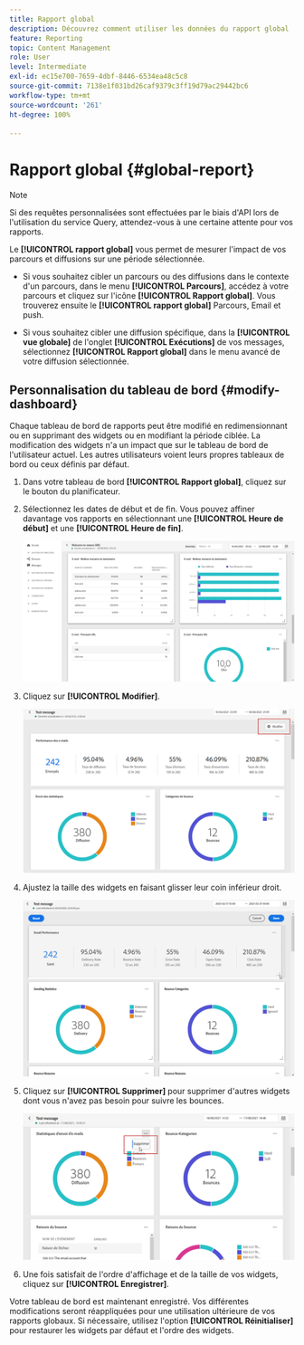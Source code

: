 ```yaml
---
title: Rapport global
description: Découvrez comment utiliser les données du rapport global
feature: Reporting
topic: Content Management
role: User
level: Intermediate
exl-id: ec15e700-7659-4dbf-8446-6534ea48c5c8
source-git-commit: 7138e1f031bd26caf9379c3ff19d79ac29442bc6
workflow-type: tm+mt
source-wordcount: '261'
ht-degree: 100%

---
```


# Rapport global {#global-report}

>[!NOTE]
>
> Si des requêtes personnalisées sont effectuées par le biais d&#39;API lors de l&#39;utilisation du service Query, attendez-vous à une certaine attente pour vos rapports.

Le **[!UICONTROL rapport global]** vous permet de mesurer l&#39;impact de vos parcours et diffusions sur une période sélectionnée.

* Si vous souhaitez cibler un parcours ou des diffusions dans le contexte d&#39;un parcours, dans le menu **[!UICONTROL Parcours]**, accédez à votre parcours et cliquez sur l&#39;icône **[!UICONTROL Rapport global]**. Vous trouverez ensuite le **[!UICONTROL rapport global]** Parcours, Email et push.

* Si vous souhaitez cibler une diffusion spécifique, dans la **[!UICONTROL vue globale]** de l&#39;onglet **[!UICONTROL Exécutions]** de vos messages, sélectionnez **[!UICONTROL Rapport global]** dans le menu avancé de votre diffusion sélectionnée.

## Personnalisation du tableau de bord {#modify-dashboard}

Chaque tableau de bord de rapports peut être modifié en redimensionnant ou en supprimant des widgets ou en modifiant la période ciblée. La modification des widgets n&#39;a un impact que sur le tableau de bord de l&#39;utilisateur actuel. Les autres utilisateurs voient leurs propres tableaux de bord ou ceux définis par défaut.

1. Dans votre tableau de bord **[!UICONTROL Rapport global]**, cliquez sur le bouton du planificateur.

1. Sélectionnez les dates de début et de fin. Vous pouvez affiner davantage vos rapports en sélectionnant une **[!UICONTROL Heure de début]** et une **[!UICONTROL Heure de fin]**.

   ![](../assets/global_report_6.png)

1. Cliquez sur **[!UICONTROL Modifier]**.

   ![](../assets/global_report_8.png)

1. Ajustez la taille des widgets en faisant glisser leur coin inférieur droit.

   ![](../assets/global_report_9.png)

1. Cliquez sur **[!UICONTROL Supprimer]** pour supprimer d&#39;autres widgets dont vous n&#39;avez pas besoin pour suivre les bounces.

   ![](../assets/global_report_10.png)

1. Une fois satisfait de l&#39;ordre d&#39;affichage et de la taille de vos widgets, cliquez sur **[!UICONTROL Enregistrer]**.

Votre tableau de bord est maintenant enregistré. Vos différentes modifications seront réappliquées pour une utilisation ultérieure de vos rapports globaux. Si nécessaire, utilisez l&#39;option **[!UICONTROL Réinitialiser]** pour restaurer les widgets par défaut et l&#39;ordre des widgets.

